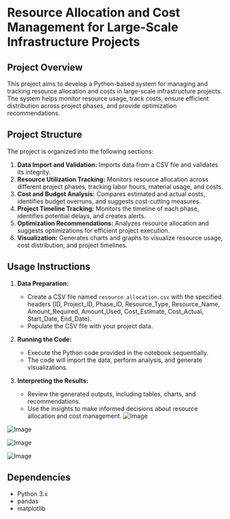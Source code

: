 
# Resource Allocation and Cost Management for Large-Scale Infrastructure Projects

## Project Overview

This project aims to develop a Python-based system for managing and tracking resource allocation and costs in large-scale infrastructure projects. The system helps monitor resource usage, track costs, ensure efficient distribution across project phases, and provide optimization recommendations.

## Project Structure

The project is organized into the following sections:

1. **Data Import and Validation:** Imports data from a CSV file and validates its integrity.
2. **Resource Utilization Tracking:** Monitors resource allocation across different project phases, tracking labor hours, material usage, and costs.
3. **Cost and Budget Analysis:** Compares estimated and actual costs, identifies budget overruns, and suggests cost-cutting measures.
4. **Project Timeline Tracking:** Monitors the timeline of each phase, identifies potential delays, and creates alerts.
5. **Optimization Recommendations:** Analyzes resource allocation and suggests optimizations for efficient project execution.
6. **Visualization:** Generates charts and graphs to visualize resource usage, cost distribution, and project timelines.

## Usage Instructions

1. **Data Preparation:** 
   - Create a CSV file named `resource_allocation.csv` with the specified headers (ID, Project_ID, Phase_ID, Resource_Type, Resource_Name, Amount_Required, Amount_Used, Cost_Estimate, Cost_Actual, Start_Date, End_Date).
   - Populate the CSV file with your project data.

2. **Running the Code:**
   - Execute the Python code provided in the notebook sequentially.
   - The code will import the data, perform analysis, and generate visualizations.

3. **Interpreting the Results:**
   - Review the generated outputs, including tables, charts, and recommendations.
   - Use the insights to make informed decisions about resource allocation and cost management.
     ![Image](https://github.com/user-attachments/assets/c271c623-2d53-4dc0-9594-603953910f31)

![Image](https://github.com/user-attachments/assets/31be741a-b6da-4722-809f-6a5ecbe8b9ce)

![Image](https://github.com/user-attachments/assets/4db5862c-0963-4dc4-b004-81384e713495)

![Image](https://github.com/user-attachments/assets/e3121e2c-54d2-483e-98c7-eb42b58e7fbc)


## Dependencies

- Python 3.x
- pandas
- matplotlib

